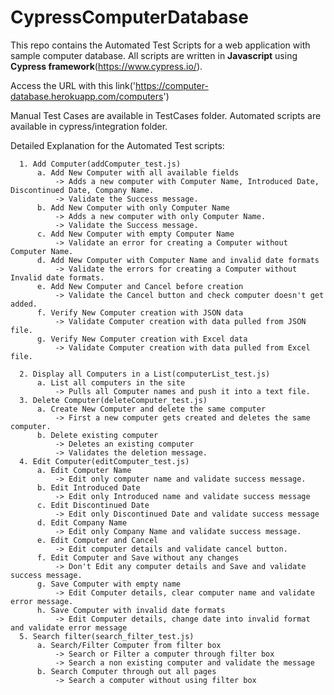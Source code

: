# CypressComputerDatabase

This repo contains the Automated Test Scripts for a web application with sample computer database.
All scripts are written in **Javascript** using **Cypress framework**(https://www.cypress.io/).

Access the URL with this link('https://computer-database.herokuapp.com/computers')


Manual Test Cases are available in TestCases folder.
Automated scripts are available in cypress/integration folder.

Detailed Explanation for the Automated Test scripts:
      
      1. Add Computer(addComputer_test.js)
          a. Add New Computer with all available fields
              -> Adds a new computer with Computer Name, Introduced Date, Discontinued Date, Company Name.
              -> Validate the Success message.
          b. Add New Computer with only Computer Name
              -> Adds a new computer with only Computer Name.
              -> Validate the Success message.
          c. Add New Computer with empty Computer Name
              -> Validate an error for creating a Computer without Computer Name.
          d. Add New Computer with Computer Name and invalid date formats
              -> Validate the errors for creating a Computer without Invalid date formats.
          e. Add New Computer and Cancel before creation
              -> Validate the Cancel button and check computer doesn't get added.
          f. Verify New Computer creation with JSON data
              -> Validate Computer creation with data pulled from JSON file.
          g. Verify New Computer creation with Excel data
              -> Validate Computer creation with data pulled from Excel file.
              
      2. Display all Computers in a List(computerList_test.js)
          a. List all computers in the site
              -> Pulls all Computer names and push it into a text file.
      3. Delete Computer(deleteComputer_test.js)
          a. Create New Computer and delete the same computer
              -> First a new computer gets created and deletes the same computer.
          b. Delete existing computer
              -> Deletes an existing computer
              -> Validates the deletion message.
      4. Edit Computer(editComputer_test.js)
          a. Edit Computer Name
              -> Edit only computer name and validate success message.
          b. Edit Introduced Date
              -> Edit only Introduced name and validate success message
          c. Edit Discontinued Date
              -> Edit only Discontinued Date and validate success message
          d. Edit Company Name
              -> Edit only Company Name and validate success message.
          e. Edit Computer and Cancel
              -> Edit computer details and validate cancel button.
          f. Edit Computer and Save without any changes
              -> Don't Edit any computer details and Save and validate success message.
          g. Save Computer with empty name
              -> Edit Computer details, clear computer name and validate error message.
          h. Save Computer with invalid date formats
              -> Edit Computer details, change date into invalid format and validate error message
      5. Search filter(search_filter_test.js)
          a. Search/Filter Computer from filter box
              -> Search or Filter a computer through filter box
              -> Search a non existing computer and validate the message
          b. Search Computer through out all pages
              -> Search a computer without using filter box
